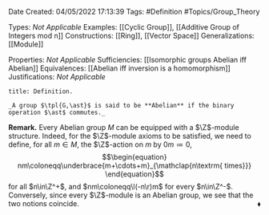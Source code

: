 <div class="topSpace"></div>

Date Created: 04/05/2022 17:13:39
Tags: #Definition #Topics/Group_Theory

Types: _Not Applicable_
Examples: [[Cyclic Group]], [[Additive Group of Integers mod n]]
Constructions: [[Ring]], [[Vector Space]]
Generalizations: [[Module]]

Properties: _Not Applicable_
Sufficiencies: [[Isomorphic groups Abelian iff Abelian]]
Equivalences: [[Abelian iff inversion is a homomorphism]]
Justifications: _Not Applicable_

``` ad-Definition
title: Definition.

_A group $\tpl{G,\ast}$ is said to be **Abelian** if the binary operation $\ast$ commutes._

```

**Remark.** Every Abelian group $M$ can be equipped with a $\Z$-module structure. Indeed, for the $\Z$-module axioms to be satisfied, we need to define, for all $m\in M$, the $\Z$-action on $m$ by $0m\coloneqq0$,
$$\begin{equation}
    nm\coloneqq\underbrace{m+\cdots+m}_{\mathclap{n\textrm{ times}}}
\end{equation}$$
for all $n\in\Z^+$, and $nm\coloneqq\l(-n\r)m$ for every $n\in\Z^-$. Conversely, since every $\Z$-module is an Abelian group, we see that the two notions coincide.<span style="float:right;">$\blacklozenge$</span>
